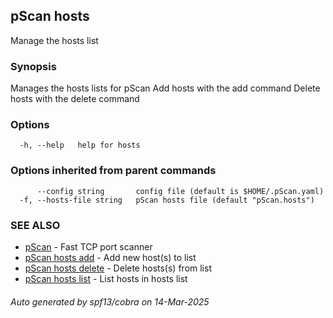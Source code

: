 ## pScan hosts

Manage the hosts list

### Synopsis

Manages the hosts lists for pScan 
	Add hosts with the add command
	Delete hosts with the delete command

### Options

```
  -h, --help   help for hosts
```

### Options inherited from parent commands

```
      --config string       config file (default is $HOME/.pScan.yaml)
  -f, --hosts-file string   pScan hosts file (default "pScan.hosts")
```

### SEE ALSO

* [pScan](pScan.md)	 - Fast TCP port scanner
* [pScan hosts add](pScan_hosts_add.md)	 - Add new host(s) to list
* [pScan hosts delete](pScan_hosts_delete.md)	 - Delete hosts(s) from list
* [pScan hosts list](pScan_hosts_list.md)	 - List hosts in hosts list

###### Auto generated by spf13/cobra on 14-Mar-2025
